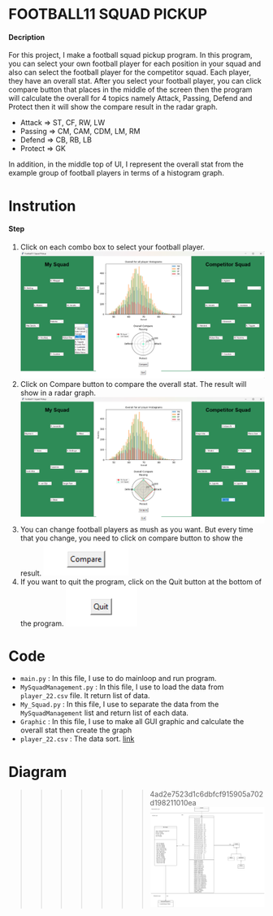 # FOOTBALL11 SQUAD PICKUP

#### Decription
For this project, I make a football squad pickup program. In this program, you can select your own football player for each position in your squad and also can select the football player for the competitor squad. Each player, they have an overall stat. After you select your football player, you can click compare button that places in the middle of the screen then the program will calculate the overall for 4 topics namely Attack, Passing, Defend and Protect then it will show the compare result in the radar graph.

* Attack => ST, CF, RW, LW
* Passing => CM, CAM, CDM, LM, RM
* Defend => CB, RB, LB
* Protect => GK

In addition, in the middle top of UI, I represent the overall stat from the example group of football players in terms of a histogram graph. 

# Instrution

#### Step
1. Click on each combo box to select your football player.
![screen](images/Select.png)
2. Click on Compare button to compare the overall stat. The result will show in a radar graph.
![screen](images/Show.png)
3. You can change football players as mush as you want. But every time that you change, you need to click on compare button to show the result.
![screen](images/Compare.png)
4. If you want to quit the program, click on the Quit button at the bottom of the program.
![screen](images/Quit.png)

# Code
* `main.py` : In this file, I use to do mainloop and run program.
* `MySquadManagement.py` : In this file, I use to load the data from `player_22.csv` file. It return list of data.
* `My_Squad.py` : In this file, I use to separate the data from the `MySquadManagement` list and return list of each data.
* `Graphic` : In this file, I use to make all GUI graphic and calculate the overall stat then create the graph
* `player_22.csv` : The data sort. [link](https://www.kaggle.com/datasets/stefanoleone992/fifa-22-complete-player-dataset) 

# Diagram
>>>>>>> 4ad2e7523d1c6dbfcf915905a702d198211010ea
![screen](images/Project_diagram.png)